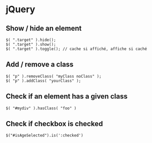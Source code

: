 # jQuery

## Show / hide an element

    $( ".target" ).hide();
    $( ".target" ).show();
    $( ".target" ).toggle(); // cache si affiché, affiche si caché
    
## Add / remove a class

    $( "p" ).removeClass( "myClass noClass" );
    $( "p" ).addClass( "yourClass" );
    
## Check if an element has a given class
    
    $( "#mydiv" ).hasClass( "foo" )

## Check if checkbox is checked
    
    $("#isAgeSelected").is(':checked')
